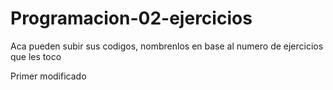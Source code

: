# Programacion-02-ejercicios
Aca pueden subir sus codigos, nombrenlos en base al numero de ejercicios que les toco

Primer modificado
